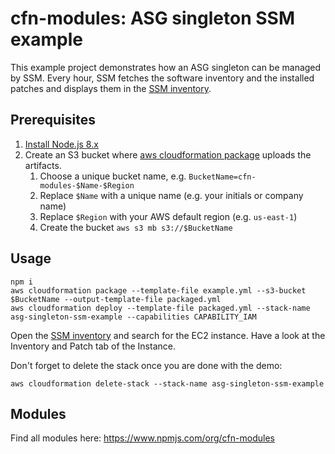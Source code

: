 # cfn-modules: ASG singleton SSM example

This example project demonstrates how an ASG singleton can be managed by SSM. Every hour, SSM fetches the software inventory and the installed patches and displays them in the [SSM inventory](https://console.aws.amazon.com/systems-manager/inventory).

## Prerequisites

1. [Install Node.js 8.x](https://nodejs.org/)
2. Create an S3 bucket where [aws cloudformation package](https://docs.aws.amazon.com/cli/latest/reference/cloudformation/package.html) uploads the artifacts.
    1. Choose a unique bucket name, e.g. `BucketName=cfn-modules-$Name-$Region`
    2. Replace `$Name` with a unique name (e.g. your initials or company name)
    3. Replace `$Region` with your AWS default region (e.g. `us-east-1`)
    4. Create the bucket `aws s3 mb s3://$BucketName`

## Usage

```
npm i
aws cloudformation package --template-file example.yml --s3-bucket $BucketName --output-template-file packaged.yml
aws cloudformation deploy --template-file packaged.yml --stack-name asg-singleton-ssm-example --capabilities CAPABILITY_IAM
```

Open the [SSM inventory](https://console.aws.amazon.com/systems-manager/inventory) and search for the EC2 instance. Have a look at the Inventory and Patch tab of the Instance.

Don't forget to delete the stack once you are done with the demo:

```
aws cloudformation delete-stack --stack-name asg-singleton-ssm-example
```

## Modules

Find all modules here: https://www.npmjs.com/org/cfn-modules

